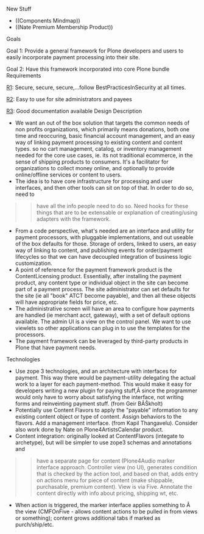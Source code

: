 New Stuff

  * ((Components Mindmap))
  * ((Nate Premium Membership Product))



Goals

Goal 1: Provide a general framework for Plone developers and users to easily incorporate payment processing into their site.

Goal 2: Have this framework incorporated into core Plone bundle
Requirements

[R1](https://code.google.com/p/getpaid/source/detail?r=1): Secure, secure, secure,...follow BestPracticesInSecurity at all times.

[R2](https://code.google.com/p/getpaid/source/detail?r=2): Easy to use for site administrators and payees

[R3](https://code.google.com/p/getpaid/source/detail?r=3): Good documentation available
Design Description

  * We want an out of the box solution that targets the common needs of non profits organizations, which primarily means donations, both one time and reoccuring, basic financial account management, and an easy way of linking payment processing to existing content and content types. so no cart management, catalog, or inventory management needed for the core use cases, ie. its not traditional ecommerce, in the sense of shipping products to consumers. It's a facilitator for organizations to collect money online, and optionally to provide online/offline services or content to users.
  * The idea is to have core infrastructure for processing and user interfaces, and then other tools can sit on top of that. In order to do so, need to
> > have all the info people need to do so. Need hooks for these things that are to be extensable or explanation of creating/using adapters with the
> > framework.
  * From a code perspective, what's needed are an interface and utility for payment processors, with pluggable implementations, and out useable of the box defaults for those. Storage of orders, linked to users, an easy way of linking to content, and publishing events for order/payment lifecycles so that we can have decoupled integration of business logic customization.
  * A point of reference for the payment framework product is the ContentLicensing product. Essentially, after installing the payment product, any content type or individual object in the site can become part of a payment process. The site administrator can set defaults for the site (ie all "book" ATCT become payable), and then all these objects will have appropriate fields for price, etc.
  * The administrative screen will have an area to configure how payments are handled (ie merchant acct, gateway), with a set of default options available. The admin UI is a view on the control panel. We want to use viewlets so other applications can plug in to use the templates for the processors.
  * The payment framework can be leveraged by third-party products in Plone that have payment needs.

Technologies

  * Use zope 3 technologies, and an architecture with interfaces for payment. This way there would be payment-utility delegating the actual work to a layer for each payment-method. This would make it easy for developers writing a new plugin for paying stuff,Â  since the programmer would only have to worry about satisfying the interface, not writing forms and reinveinting payment stuff. (from Geir BÃŠkholt)
  * Potentially use Content Flavors to apply the "payable" information to any existing content object or type of content. Assign behaviors to the flavors. Add a management interface. (from Kapil Thangavelu). Consider also work done by Nate on Plone4ArtistsCalendar product.
  * Content integration: originally looked at ContentFlavors (integate to archetype), but will be simpler to use zope3 schemas and annotations and
> > have a separate page for content (Plone4Audio marker interface approach. Controller view (no UI), generates condition that is checked by the action tool, and based on that, adds entry on actions menu for piece of content (make shippable, purchasable, premium content). View is via Five. Annotate the content directly with info about pricing, shipping wt, etc.
  * When action is triggered, the marker interface applies something to Â the view (CMFOnFive - allows content actions to be pulled in from views or something); content grows additional tabs if marked as purch/ship/etc.
